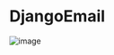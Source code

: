 # DjangoEmail
![image](https://github.com/user-attachments/assets/a6d570d4-ab7b-406c-beaa-4b6f0f92220c)
